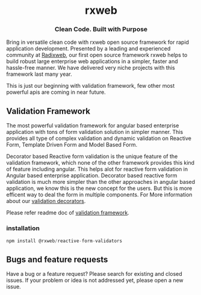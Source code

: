 <h1 align="center">rxweb</h1>
<h3 align="center">Clean Code. Built with Purpose</h3>

Bring in versatile clean code with rxweb open source framework for rapid application development. Presented by a leading and experienced community at [Radixweb](https://radixweb.com), our first open source framework rxweb helps to build robust large enterprise web applications in a simpler, faster and hassle-free manner. We have delivered very niche projects with this framework last many year. 

This is just our beginning with validation framework, few other most powerful apis are coming in near future.

## Validation Framework
The most powerful validation framework for angular based enterprise application with tons of form validation solution in simpler manner. This provides all type of complex validation and dynamic validation on Reactive Form, Template Driven Form and Model Based Form. 

Decorator based Reactive form validation is the unique feature of the validation framework, which none of the other framework provides this kind of feature including angular. This helps alot for reactive form validation in Angular based enterprise application. Decorator based reactive form validation is much more simpler than the other approaches in angular based application, we know this is the new concept for the users. But this is more efficent way to deal the form in multiple components. For More information about our [validation decorators](https://rxweb.io/validation-decorators/alpha).

Please refer readme doc of [validation framework](https://github.com/rxweb/rxweb/tree/master/packages/reactive-form-validators#rxweb). 

### installation
```js
npm install @rxweb/reactive-form-validators
```

## Bugs and feature requests
Have a bug or a feature request? Please search for existing and closed issues. If your problem or idea is not addressed yet, please open a new issue.

